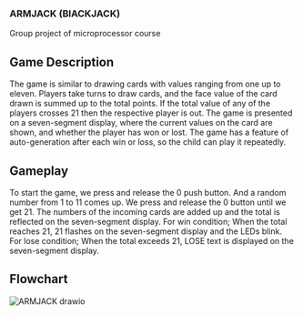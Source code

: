 ### ARMJACK (BlACKJACK)
Group project of microprocessor course

## Game Description
The game is similar to drawing cards with values ranging from one up to eleven. Players take turns to draw cards, and the face value of the card drawn is summed up to the total points. If the total value of any of the players crosses 21 then the respective player is out. The game is presented on a seven-segment display, where the current values on the card are shown, and whether the player has won or lost. The game has a feature of auto-generation after each win or loss, so the child can play it repeatedly. 

## Gameplay
To start the game, we press and release the 0 push button. And a random number from 1 to 11 comes up. We press and release the 0 button until we get 21. The numbers of the incoming cards are added up and the total is reflected on the seven-segment display. For win condition; When the total reaches 21, 21 flashes on the seven-segment display and the LEDs blink. For lose condition; When the total exceeds 21, LOSE text is displayed on the seven-segment display. 

## Flowchart
![ARMJACK drawio](https://github.com/alimertgok/ARMJACK/assets/73309623/692cc9a4-32bf-4e2e-9242-9c916e0a74a5)
